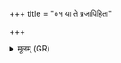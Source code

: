 +++
title = "०१ या ते प्रजापिहिता"

+++
<details><summary>मूलम् (GR)</summary>

या ते प्रजापिहिता पराभूद्  
योनिर् वा मुग्धा निहिता पिशाचैः ।  
आस्नानं वा यद् अभितष्ठाथ घोरं  
सर्वं तत् ते ब्रह्मणा सूदयामि ॥
</details>